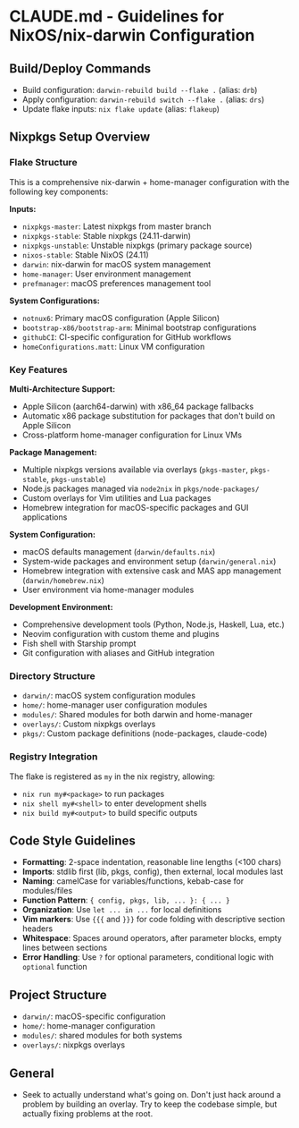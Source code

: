 # CLAUDE.md - Guidelines for NixOS/nix-darwin Configuration

## Build/Deploy Commands
- Build configuration: `darwin-rebuild build --flake .` (alias: `drb`)
- Apply configuration: `darwin-rebuild switch --flake .` (alias: `drs`)
- Update flake inputs: `nix flake update` (alias: `flakeup`)

## Nixpkgs Setup Overview

### Flake Structure
This is a comprehensive nix-darwin + home-manager configuration with the following key components:

**Inputs:**
- `nixpkgs-master`: Latest nixpkgs from master branch
- `nixpkgs-stable`: Stable nixpkgs (24.11-darwin)
- `nixpkgs-unstable`: Unstable nixpkgs (primary package source)
- `nixos-stable`: Stable NixOS (24.11)
- `darwin`: nix-darwin for macOS system management
- `home-manager`: User environment management
- `prefmanager`: macOS preferences management tool

**System Configurations:**
- `notnux6`: Primary macOS configuration (Apple Silicon)
- `bootstrap-x86/bootstrap-arm`: Minimal bootstrap configurations
- `githubCI`: CI-specific configuration for GitHub workflows
- `homeConfigurations.matt`: Linux VM configuration

### Key Features

**Multi-Architecture Support:**
- Apple Silicon (aarch64-darwin) with x86_64 package fallbacks
- Automatic x86 package substitution for packages that don't build on Apple Silicon
- Cross-platform home-manager configuration for Linux VMs

**Package Management:**
- Multiple nixpkgs versions available via overlays (`pkgs-master`, `pkgs-stable`, `pkgs-unstable`)
- Node.js packages managed via `node2nix` in `pkgs/node-packages/`
- Custom overlays for Vim utilities and Lua packages
- Homebrew integration for macOS-specific packages and GUI applications

**System Configuration:**
- macOS defaults management (`darwin/defaults.nix`)
- System-wide packages and environment setup (`darwin/general.nix`)
- Homebrew integration with extensive cask and MAS app management (`darwin/homebrew.nix`)
- User environment via home-manager modules

**Development Environment:**
- Comprehensive development tools (Python, Node.js, Haskell, Lua, etc.)
- Neovim configuration with custom theme and plugins
- Fish shell with Starship prompt
- Git configuration with aliases and GitHub integration

### Directory Structure
- `darwin/`: macOS system configuration modules
- `home/`: home-manager user configuration modules
- `modules/`: Shared modules for both darwin and home-manager
- `overlays/`: Custom nixpkgs overlays
- `pkgs/`: Custom package definitions (node-packages, claude-code)

### Registry Integration
The flake is registered as `my` in the nix registry, allowing:
- `nix run my#<package>` to run packages
- `nix shell my#<shell>` to enter development shells
- `nix build my#<output>` to build specific outputs

## Code Style Guidelines
- **Formatting**: 2-space indentation, reasonable line lengths (<100 chars)
- **Imports**: stdlib first (lib, pkgs, config), then external, local modules last
- **Naming**: camelCase for variables/functions, kebab-case for modules/files
- **Function Pattern**: `{ config, pkgs, lib, ... }: { ... }`
- **Organization**: Use `let ... in ...` for local definitions
- **Vim markers**: Use `{{{` and `}}}` for code folding with descriptive section headers
- **Whitespace**: Spaces around operators, after parameter blocks, empty lines between sections
- **Error Handling**: Use `?` for optional parameters, conditional logic with `optional` function

## Project Structure
- `darwin/`: macOS-specific configuration
- `home/`: home-manager configuration
- `modules/`: shared modules for both systems
- `overlays/`: nixpkgs overlays

## General
- Seek to actually understand what's going on. Don't just hack around a problem by building an overlay. Try to keep the codebase simple, but actually fixing problems at the root.